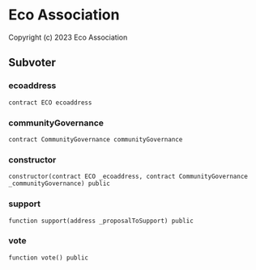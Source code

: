 # Eco Association

Copyright (c) 2023 Eco Association

## Subvoter

### ecoaddress

```solidity
contract ECO ecoaddress
```

### communityGovernance

```solidity
contract CommunityGovernance communityGovernance
```

### constructor

```solidity
constructor(contract ECO _ecoaddress, contract CommunityGovernance _communityGovernance) public
```

### support

```solidity
function support(address _proposalToSupport) public
```

### vote

```solidity
function vote() public
```

